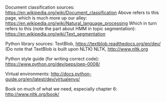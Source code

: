 Document classification sources:
https://en.wikipedia.org/wiki/Document_classification
Above refers to this page, which is much more up our alley:
https://en.wikipedia.org/wiki/Natural_language_processing
Which in turn refers to this (note the part about HMM in topic segmentation):
https://en.wikipedia.org/wiki/Text_segmentation

Python library sources:
TextBlob, https://textblob.readthedocs.org/en/dev/ (Do note that TextBlob is built upon NLTK)
NLTK, http://www.nltk.org

Python style guide (for writing correct code):
https://www.python.org/dev/peps/pep-0008/

Virtual environments:
http://docs.python-guide.org/en/latest/dev/virtualenvs/

Book on much of what we need, especially chapter 6:
http://www.nltk.org/book/

